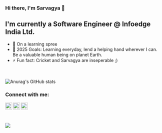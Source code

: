 ### Hi there, I'm Sarvagya 👋


## I'm currently a Software Engineer @ Infoedge India Ltd.


- 🌱 On a learning spree 
- 🥅 2025 Goals: Learning everyday, lend a helping hand wherever I can. Be a valuable human being on planet Earth.
- ⚡ Fun fact: Cricket and Sarvagya are inseperable ;)


<!--[![Anurag's GitHub stats](https://github-readme-stats.vercel.app/api?username=silentknight17)](https://github.com/anuraghazra/github-readme-stats)-->


<!--<summary>:zap: Github Stats</summary>-->

<br>

![Anurag's GitHub stats](https://github-readme-stats.vercel.app/api?username=silentknight17&show_icons=true&theme=radical)





### Connect with me:

[<img align="left" alt="Sarvagya Prateek | Twitter" width="22px" src="https://cdn.jsdelivr.net/npm/simple-icons@v3/icons/twitter.svg" />][twitter]
[<img align="left" alt="Sarvagya Prateek | LinkedIn" width="22px" src="https://cdn.jsdelivr.net/npm/simple-icons@v3/icons/linkedin.svg" />][linkedin]
[<img align="left" alt="Sarvagya Prateek | Instagram" width="22px" src="https://cdn.jsdelivr.net/npm/simple-icons@v3/icons/instagram.svg" />][instagram]

<br />


<br />
<br />


![](https://komarev.com/ghpvc/?username=silentknight17&style=plastic&color=green)



[twitter]: https://twitter.com/storm___pegasus
[instagram]: https://www.instagram.com/storm____pegasus17/
[linkedin]: https://www.linkedin.com/in/sarvagya-prateek-926b5717b/
